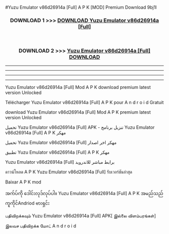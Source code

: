 #Yuzu Emulator v86d26914a  [Full] A P K [MOD] Premium Download 9bj1l



<div align="center">

<h3>DOWNLOAD 1 >>> <a href="https://teeasianyam.web.app?sq=Yuzu Emulator v86d26914a  [Full]">DOWNLOAD Yuzu Emulator v86d26914a  [Full] </a></h3><br>

<h3>DOWNLOAD 2 >>> <a href="https://teeasianyam.web.app?sq=Yuzu Emulator v86d26914a  [Full] ">Yuzu Emulator v86d26914a  [Full]  DOWNLOAD </a></h3>

</div>


----------------------------------------------------------

----------------------------------------------------------

----------------------------------------------------------

----------------------------------------------------------


Yuzu Emulator v86d26914a  [Full]  Mod A P K download premium latest version Unlocked

Télécharger Yuzu Emulator v86d26914a  [Full]  A P K pour A n d r o i d Gratuit

download Yuzu Emulator v86d26914a  [Full]  Mod A P K premium latest version Unlocked

تحميل Yuzu Emulator v86d26914a  [Full]  APK - تنزيل برنامج Yuzu Emulator v86d26914a  [Full]  A P K مهكر

تحميل Yuzu Emulator v86d26914a  [Full]  مهكر اخر اصدار

تطبيق Yuzu Emulator v86d26914a  [Full]  A P K مهكر

Yuzu Emulator v86d26914a  [Full]  برابط مباشر للاندرويد

ดาวน์โหลด A P K Yuzu Emulator v86d26914a  [Full]  รับเวอร์ชันล่าสุด

Baixar A P K mod

အက်ပ်ကို ဒေါင်းလုဒ်လုပ်ပါ။ Yuzu Emulator v86d26914a  [Full]  A P K အမည်သည်ကူကိုင်Andriod ဗားရှင်း

பதிவிறக்கவும் Yuzu Emulator v86d26914a  [Full]  APK[ இல்லை விளம்பரங்கள்] 
 
இலவச பதிவிறக்க மோட் A n d r o i d



